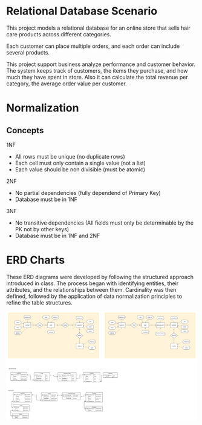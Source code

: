 # Relational Database Scenario

This project models a relational database for an online store that sells hair care products across different categories. 

Each customer can place multiple orders, and each order can include several products. 

This project support business analyze performance and customer behavior. The system keeps track of customers, the items they purchase, and how much they have spent in store. Also it can calculate the total revenue per category, the average order value per customer.


# Normalization
## Concepts
1NF
- All rows must be unique (no duplicate rows)
- Each cell must only contain a single value (not a list)
- Each value should be non divisible (must be atomic)

2NF
- No partial dependencies (fully dependend of Primary Key)
- Database must be in 1NF

3NF
- No transitive dependencies (All fields must only be determinable by the PK not by other keys)
- Database must be in 1NF and 2NF

# ERD Charts

These ERD diagrams were developed by following the structured approach introduced in class. The process began with identifying entities, their attributes, and the relationships between them. Cardinality was then defined, followed by the application of data normalization principles to refine the table structures.

![ERD Charts made in Lucid App](A1ERD.png)